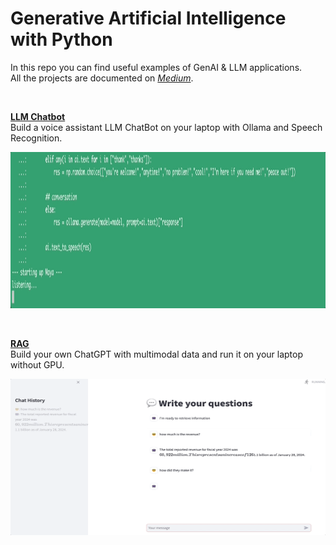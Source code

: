 # Generative Artificial Intelligence with Python

In this repo you can find useful examples of GenAI & LLM applications.\
All the projects are documented on [*Medium*](https://maurodp.medium.com/).

<br>

<ins>**[LLM Chatbot](https://github.com/mdipietro09/GenerativeAI/tree/main/Chatbot)**</ins>
<br>
	Build a voice assistant LLM ChatBot on your laptop with Ollama and Speech Recognition.
<br>
	<p align="center"><img src="_docs/llm.gif" width="550" height="250"></p>
<br>

<ins>**[RAG](https://github.com/mdipietro09/GenerativeAI/tree/main/Rag)**</ins>
<br>
	Build your own ChatGPT with multimodal data and run it on your laptop without GPU.
<br>
	<p align="center"><img src="_docs/rag.gif" width="550" height="250"></p>
<br>
